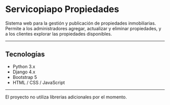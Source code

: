 # Servicopiapo Propiedades

Sistema web para la gestión y publicación de propiedades inmobiliarias. Permite a los administradores agregar, actualizar y eliminar propiedades, y a los clientes explorar las propiedades disponibles.

---

## Tecnologías
- Python 3.x
- Django 4.x
- Bootstrap 5
- HTML / CSS / JavaScript

---

El proyecto no utiliza librerias adicionales por el momento.
